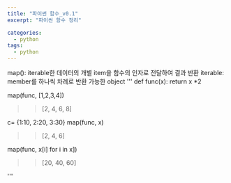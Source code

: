 ```yaml
---
title: "파이썬 함수_v0.1"
excerpt: "파이썬 함수 정리"

categories:
  - python
tags:
  - python
---
```


map(): iterable한 데이터의 개별 item을 함수의 인자로 전달하여 결과 반환
iterable: member를 하나씩 차례로 반환 가능한 object
'''
def func(x):
	return x *2
	
map(func, [1,2,3,4])
>> [2, 4, 6, 8]

c= {1:10, 2:20, 3:30}
map(func, x)
>> [2, 4, 6]

map(func, x[i] for i in x])
>> [20, 40, 60]

'''